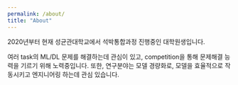 ```yaml
---
permalink: /about/
title: "About"
---
```


2020년부터 현재 성균관대학교에서 석박통합과정 진행중인 대학원생입니다.

여러 task의 ML/DL 문제를 해결하는데 관심이 있고, competition을 통해 문제해결 능력을 기르기 위해 노력중입니다. 또한, 연구분야는 모델 경량화로, 모델을 효율적으로 작동시키고 엔지니어링 하는데 관심 있습니다.
